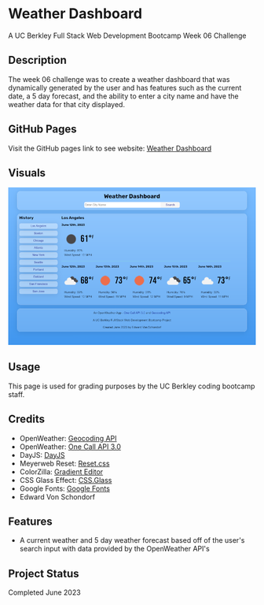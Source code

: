 # Weather Dashboard
A UC Berkley Full Stack Web Development Bootcamp Week 06 Challenge

## Description

The week 06 challenge was to create a weather dashboard that was dynamically generated by the user and has features such as the current date, a 5 day forecast, and the ability to enter a city name and have the weather data for that city displayed.

## GitHub Pages

Visit the GitHub pages link to see website: [Weather Dashboard](https://torvec.github.io/m6_weather_dashboard/)

## Visuals

![Weather Dashboard](./assets/img/siteScreenShot.png)

## Usage

This page is used for grading purposes by the UC Berkley coding bootcamp staff.

## Credits

- OpenWeather: [Geocoding API](https://openweathermap.org/api/geocoding-api)
- OpenWeather: [One Call API 3.0](https://openweathermap.org/api/one-call-3)
- DayJS: [DayJS](https://day.js.org/)
- Meyerweb Reset: [Reset.css](http://meyerweb.com/eric/tools/css/reset/)
- ColorZilla: [Gradient Editor](https://www.colorzilla.com/gradient-editor/)
- CSS Glass Effect: [CSS.Glass](https://css.glass)
- Google Fonts: [Google Fonts](https://fonts.google.com/)
- Edward Von Schondorf

## Features

- A current weather and 5 day weather forecast based off of the user's search input with data provided by the OpenWeather API's

## Project Status

Completed June 2023